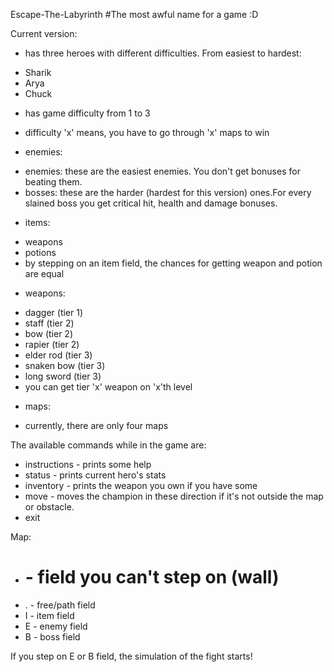 Escape-The-Labyrinth
#The most awful name for a game :D

Current version:
* has three heroes with different difficulties. From easiest to hardest:
- Sharik
- Arya
- Chuck

* has game difficulty from 1 to 3
- difficulty 'x' means, you have to go through 'x' maps to win

* enemies:
- enemies: these are the easiest enemies. You don't get bonuses for
beating them.
- bosses: these are the harder (hardest for this version) ones.For every slained boss you get critical hit,
health and damage bonuses.

* items:
- weapons
- potions
- by stepping on an item field, the chances for getting weapon and potion
are equal

* weapons:
- dagger (tier 1)
- staff (tier 2)
- bow (tier 2)
- rapier (tier 2)
- elder rod (tier 3)
- snaken bow (tier 3)
- long sword (tier 3)
- you can get tier 'x' weapon on 'x'th level

* maps:
- currently, there are only four maps

The available commands while in the game are:
* instructions - prints some help
* status - prints current hero's stats
* inventory - prints the weapon you own if you have some
* move <direction> - moves the champion in these direction
    if it's not outside the map or obstacle.
* exit

Map:
* # - field you can't step on (wall)
* . - free/path field
* I - item field
* E - enemy field
* B - boss field

If you step on E or B field, the simulation of the fight starts!
